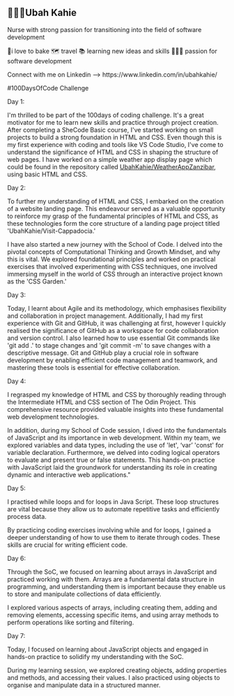 <!DOCTYPE html>
<html lang="en">
  <head>
    <meta charset="UTF-8" />
    <meta name="viewport" content="width=device-width, initial-scale=1.0" />
  </head>
  <body>
    <h2>👩🏾‍💻Ubah Kahie</h2>
    <p>
      Nurse with strong passion for transitioning into the field of software
      development
    </p>
    <p>
    🍳i love to bake 🗺️ travel 📚 learning new ideas and skills 👩🏾‍💻
      passion for software development
    </p>
    <p>Connect with me on Linkedin --> https://www.linkedin.com/in/ubahkahie/</p>
    <p>#100DaysOfCode Challenge</p>
    <p>Day 1: 

I'm thrilled to be part of the 100days of coding challenge. It's a great motivator for me to learn new skills and practice through project creation. After completing a SheCode Basic course, I've started working on small projects to build a strong foundation in HTML and CSS. Even though this is my first experience with coding and tools like VS Code Studio, I've come to understand the significance of HTML and CSS in shaping the structure of web pages. I have worked on a simple weather app display page which could be found in the repository called [UbahKahie/WeatherAppZanzibar](https://github.com/UbahKahie/WeatherAppZanzibar), using basic HTML and CSS.

Day 2:

To further my understanding of HTML and CSS, I embarked on the creation of a website landing page. This endeavour served as a valuable opportunity to reinforce my grasp of the fundamental principles of HTML and CSS, as these technologies form the core structure of a landing page project titled 'UbahKahie/Visit-Cappadocia.'

I have also started a new journey with the School of Code. I delved into the pivotal concepts of Computational Thinking and Growth Mindset, and why this is vital. We explored foundational principles and worked on practical exercises that involved experimenting with CSS techniques, one involved immersing myself in the world of CSS through an interactive project known as the 'CSS Garden.'

Day 3:

Today, I learnt about Agile and its methodology, which emphasises flexibility and collaboration in project management. Additionally, I had my first experience with Git and GitHub, it was challenging at first, however I quickly realised the significance of GitHub as a workspace for code collaboration and version control. I also learned how to use essential Git commands like 'git add .' to stage changes and 'git commit -m' to save changes with a descriptive message. Git and GitHub play a crucial role in software development by enabling efficient code management and teamwork, and mastering these tools is essential for effective collaboration. 

Day 4: 

I regrasped my knowledge of HTML and CSS by thoroughly reading through the Intermediate HTML and CSS section of The Odin Project. This comprehensive resource provided valuable insights into these fundamental web development technologies.

In addition, during my School of Code session, I dived into the fundamentals of JavaScript and its importance in web development. Within my team, we explored variables and data types, including the use of 'let', ‘var’ 'const' for variable declaration. Furthermore, we delved into coding logical operators to evaluate and present true or false statements. This hands-on practice with JavaScript laid the groundwork for understanding its role in creating dynamic and interactive web applications."

Day 5: 

I practised while loops and for loops in Java Script. These loop structures are vital because they allow us to automate repetitive tasks and efficiently process data.

By practicing coding exercises involving while and for loops, I gained a deeper understanding of how to use them to iterate through codes. These skills are crucial for writing efficient code. 

Day 6:

Through the SoC, we  focused on learning about arrays in JavaScript and practiced working with them. Arrays are a fundamental data structure in programming, and understanding them is important because they enable us to store and manipulate collections of data efficiently.

I explored various aspects of arrays, including creating them, adding and removing elements, accessing specific items, and using array methods to perform operations like sorting and filtering. 

Day 7:

Today, I focused on learning about JavaScript objects and engaged in hands-on practice to solidify my understanding with the SoC. 

During my learning session, we explored creating objects, adding properties and methods, and accessing their values. I also practiced using objects to organise and manipulate data in a structured manner. </p>
  </body>
</html>
<!---
UbahKahie/UbahKahie is a ✨ special ✨ repository because its `README.md` (this file) appears on your GitHub profile.
You can click the Preview link to take a look at your changes.
--->
